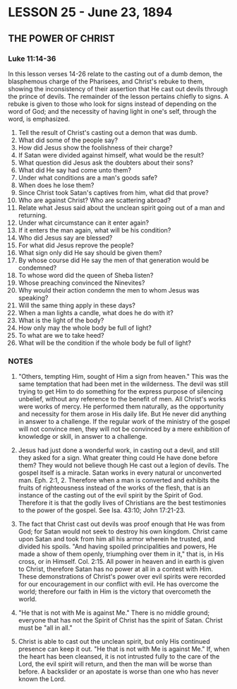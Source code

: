 # LESSON 25 - June 23, 1894

## THE POWER OF CHRIST
### Luke 11:14-36

In this lesson verses 14-26 relate to the casting out of a dumb demon, the blasphemous charge of the Pharisees, and Christ's rebuke to them, showing the inconsistency of their assertion that He cast out devils through the prince of devils. The remainder of the lesson pertains chiefly to signs. A rebuke is given to those who look for signs instead of depending on the word of God; and the necessity of having light in one's self, through the word, is emphasized.

1. Tell the result of Christ's casting out a demon that was dumb.
2. What did some of the people say?
3. How did Jesus show the foolishness of their charge?
4. If Satan were divided against himself, what would be the result?
5. What question did Jesus ask the doubters about their sons?
6. What did He say had come unto them?
7. Under what conditions are a man's goods safe?
8. When does he lose them?
9. Since Christ took Satan's captives from him, what did that prove?
10. Who are against Christ? Who are scattering abroad?
11. Relate what Jesus said about the unclean spirit going out of a man and returning.
12. Under what circumstance can it enter again?
13. If it enters the man again, what will be his condition?
14. Who did Jesus say are blessed?
15. For what did Jesus reprove the people?
16. What sign only did He say should be given them?
17. By whose course did He say the men of that generation would be condemned?
18. To whose word did the queen of Sheba listen?
19. Whose preaching convinced the Ninevites?
20. Why would their action condemn the men to whom Jesus was speaking?
21. Will the same thing apply in these days?
22. When a man lights a candle, what does he do with it?
23. What is the light of the body?
24. How only may the whole body be full of light?
25. To what are we to take heed?
26. What will be the condition if the whole body be full of light?

### NOTES

1. "Others, tempting Him, sought of Him a sign from heaven." This was the same temptation that had been met in the wilderness. The devil was still trying to get Him to do something for the express purpose of silencing unbelief, without any reference to the benefit of men. All Christ's works were works of mercy. He performed them naturally, as the opportunity and necessity for them arose in His daily life. But He never did anything in answer to a challenge. If the regular work of the ministry of the gospel will not convince men, they will not be convinced by a mere exhibition of knowledge or skill, in answer to a challenge.

2. Jesus had just done a wonderful work, in casting out a devil, and still they asked for a sign. What greater thing could He have done before them? They would not believe though He cast out a legion of devils. The gospel itself is a miracle. Satan works in every natural or unconverted man. Eph. 2:1, 2. Therefore when a man is converted and exhibits the fruits of righteousness instead of the works of the flesh, that is an instance of the casting out of the evil spirit by the Spirit of God. Therefore it is that the godly lives of Christians are the best testimonies to the power of the gospel. See Isa. 43:10; John 17:21-23.

3. The fact that Christ cast out devils was proof enough that He was from God; for Satan would not seek to destroy his own kingdom. Christ came upon Satan and took from him all his armor wherein he trusted, and divided his spoils. "And having spoiled principalities and powers, He made a show of them openly, triumphing over them in it," that is, in His cross, or in Himself. Col. 2:15. All power in heaven and in earth is given to Christ, therefore Satan has no power at all in a contest with Him. These demonstrations of Christ's power over evil spirits were recorded for our encouragement in our conflict with evil. He has overcome the world; therefore our faith in Him is the victory that overcometh the world.

4. "He that is not with Me is against Me." There is no middle ground; everyone that has not the Spirit of Christ has the spirit of Satan. Christ must be "all in all."

5. Christ is able to cast out the unclean spirit, but only His continued presence can keep it out. "He that is not with Me is against Me." If, when the heart has been cleansed, it is not intrusted fully to the care of the Lord, the evil spirit will return, and then the man will be worse than before. A backslider or an apostate is worse than one who has never known the Lord.